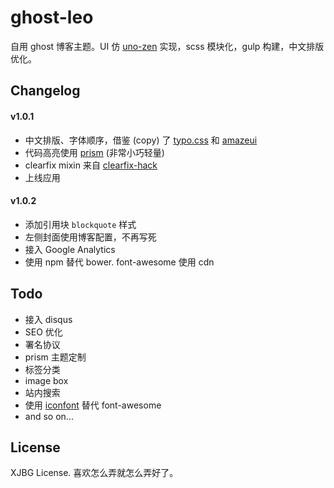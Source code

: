 # ghost-leo

自用 ghost 博客主题。UI 仿 [uno-zen](https://github.com/Kikobeats/uno-zen) 实现，scss 模块化，gulp 构建，中文排版优化。

## Changelog

#### v1.0.1

- 中文排版、字体顺序，借鉴 (copy) 了 [typo.css](http://typo.sofi.sh/) 和 [amazeui](http://amazeui.org/)
- 代码高亮使用 [prism](http://prismjs.com/) (非常小巧轻量)
- clearfix mixin 来自 [clearfix-hack](http://nicolasgallagher.com/micro-clearfix-hack/)
- 上线应用

#### v1.0.2

- 添加引用块 `blockquote` 样式
- 左侧封面使用博客配置，不再写死
- 接入 Google Analytics
- 使用 npm 替代 bower. font-awesome 使用 cdn

## Todo

- 接入 disqus
- SEO 优化
- 署名协议
- prism 主题定制
- 标签分类
- image box
- 站内搜索
- 使用 [iconfont](http://www.iconfont.cn/) 替代 font-awesome
- and so on...

## License

XJBG License. 喜欢怎么弄就怎么弄好了。
